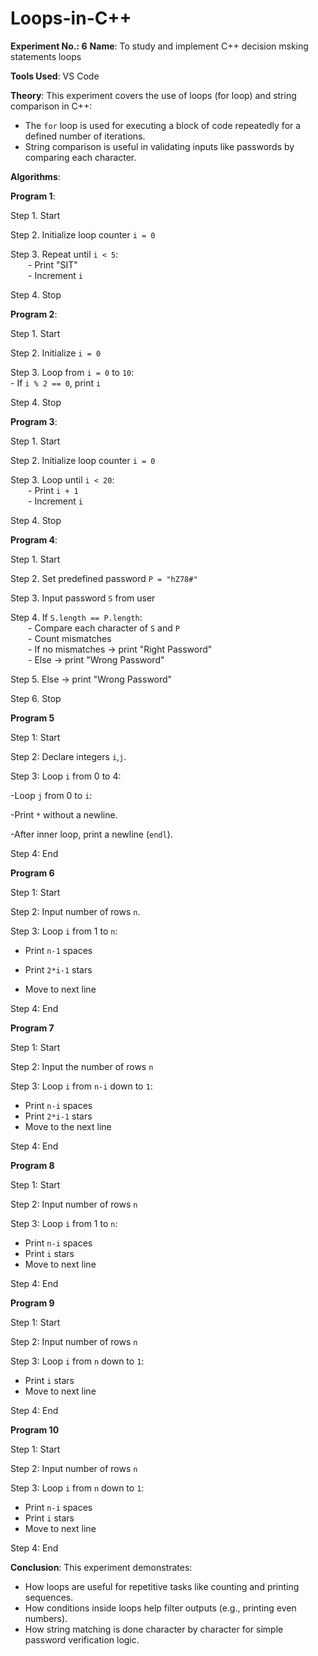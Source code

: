 # Loops-in-C++

**Experiment No.: 6**
**Name**: To study and implement C++ decision msking statements loops

**Tools Used**: VS Code

**Theory**: This experiment covers the use of loops (for loop) and string comparison in C++:

- The `for` loop is used for executing a block of code repeatedly for a defined number of iterations.
- String comparison is useful in validating inputs like passwords by comparing each character.

**Algorithms**:

**Program 1**:

Step 1. Start  

Step 2. Initialize loop counter `i = 0`  

Step 3. Repeat until `i < 5`:  
  - Print "SIT"  
  - Increment `i`  

Step 4. Stop

**Program 2**:

Step 1. Start  

Step 2. Initialize `i = 0`  

Step 3. Loop from `i = 0` to `10`:  
     - If `i % 2 == 0`, print `i`  

Step 4. Stop

**Program 3**:

Step 1. Start  

Step 2. Initialize loop counter `i = 0`  

Step 3. Loop until `i < 20`:  
  - Print `i + 1`  
  - Increment `i`  

Step 4. Stop

**Program 4**:

Step 1. Start  

Step 2. Set predefined password `P = "hZ78#"`  

Step 3. Input password `S` from user  

Step 4. If `S.length == P.length`:  
  - Compare each character of `S` and `P`  
  - Count mismatches  
  - If no mismatches → print "Right Password"  
  - Else → print "Wrong Password"  

Step 5. Else → print "Wrong Password"  

Step 6. Stop

**Program 5**

Step 1: Start

Step 2: Declare integers `i`,`j`.

Step 3: Loop `i` from 0 to 4:  

-Loop `j` from 0 to `i`:  

  -Print `*` without a newline.

-After inner loop, print a newline (`endl`).

Step 4: End

**Program 6**

Step 1: Start

Step 2: Input number of rows `n`.

Step 3: Loop `i` from 1 to `n`:  

- Print `n-1` spaces

- Print `2*i-1` stars

- Move to next line

Step 4: End

**Program 7**

Step 1: Start

Step 2: Input the number of rows `n`

Step 3: Loop `i` from `n-i` down to `1`:  
   - Print `n-i` spaces  
   - Print `2*i-1` stars  
   - Move to the next line

Step 4: End

**Program 8**

Step 1: Start

Step 2: Input number of rows `n`

Step 3: Loop `i` from 1 to `n`:  
  - Print `n-i` spaces  
  - Print `i` stars
  - Move to next line

Step 4: End

**Program 9**

Step 1: Start

Step 2: Input number of rows `n`

Step 3: Loop `i` from `n` down to `1`:  
- Print `i` stars  
- Move to next line

Step 4: End

**Program 10**

Step 1: Start

Step 2: Input number of rows `n`

Step 3: Loop `i` from `n` down to `1`:  
- Print `n-i` spaces  
- Print `i` stars  
- Move to next line

Step 4: End

**Conclusion**: This experiment demonstrates:
- How loops are useful for repetitive tasks like counting and printing sequences.
- How conditions inside loops help filter outputs (e.g., printing even numbers).
- How string matching is done character by character for simple password verification logic.
